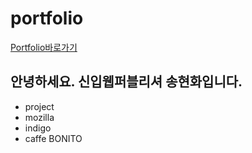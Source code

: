# portfolio

[Portfolio바로가기](https://gusghk2581.github.io/portfolio/index02.html)

## 안녕하세요. 신입웹퍼블리셔 송현화입니다.
+ project
 + mozilla
 + indigo
 + caffe BONITO
